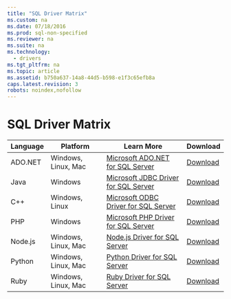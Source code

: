 ```yaml
---
title: "SQL Driver Matrix"
ms.custom: na
ms.date: 07/18/2016
ms.prod: sql-non-specified
ms.reviewer: na
ms.suite: na
ms.technology: 
  - drivers
ms.tgt_pltfrm: na
ms.topic: article
ms.assetid: b750a637-14a8-44d5-b598-e1f3c65efb8a
caps.latest.revision: 3
robots: noindex,nofollow
---
```

# SQL Driver Matrix
  
| Language  | Platform  | Learn More | Download|   
| ------ |---------| -----| ------|  
| ADO.NET | Windows, Linux, Mac | [Microsoft ADO.NET for SQL Server](../content/Microsoft-ADO.NET-for-SQL-Server.md)| [Download](https://msdn.microsoft.com/vstudio/aa496123.aspx) |  
| Java | Windows | [Microsoft JDBC Driver for SQL Server](../content/Microsoft-JDBC-Driver-for-SQL-Server.md) | [Download](http://go.microsoft.com/fwlink/?LinkId=245496) |  
| C++ | Windows, Linux | [Microsoft ODBC Driver for SQL Server](../content/Microsoft-ODBC-Driver-for-SQL-Server.md) | [Download](https://msdn.microsoft.com/library/mt703139.aspx) |  
| PHP | Windows | [Microsoft PHP Driver for SQL Server](../content/Microsoft-PHP-Driver-for-SQL-Server.md) | [Download](https://www.microsoft.com/download/details.aspx?id=20098) |  
| Node.js | Windows, Linux, Mac | [Node.js Driver for SQL Server](../content/Node.js-Driver-for-SQL-Server.md) | [Download](https://msdn.microsoft.com/library/mt652094.aspx) |  
| Python | Windows, Linux, Mac | [Python Driver for SQL Server](../content/Python-Driver-for-SQL-Server.md) | [Download](https://msdn.microsoft.com/library/mt694094.aspx) |  
| Ruby | Windows, Linux, Mac | [Ruby Driver for SQL Server](../content/Ruby-Driver-for-SQL-Server.md)| [Download](https://msdn.microsoft.com/library/mt711041.aspx) |  
  
